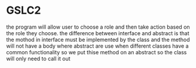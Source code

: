 # GSLC2
the program will allow user to choose a role and then take action based on the role they choose.
the difference between interface and abstract is that the mothod in interface must be implemented by the class and the method will not have 
a body where abstract are use when different classes have a common functionality so we put thise method on an abstract so the class will only need to
call it out
